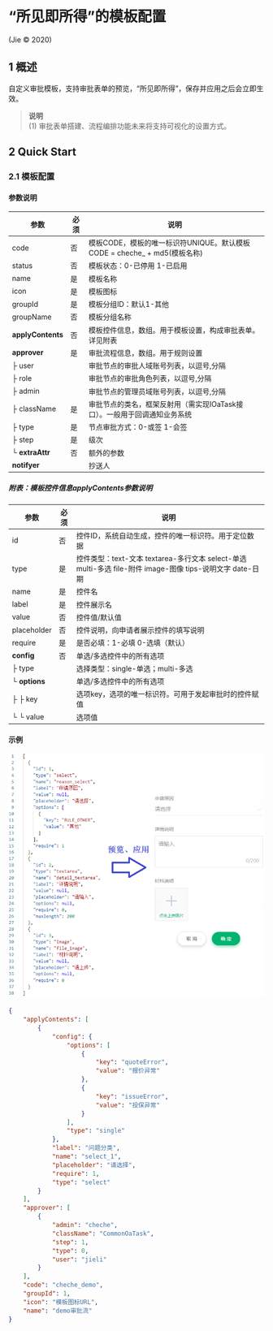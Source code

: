 # “所见即所得”的模板配置
(Jie © 2020)
## 1 概述
自定义审批模板，支持审批表单的预览，“所见即所得”，保存并应用之后会立即生效。
>**说明**<br />
>(1) 审批表单搭建、流程编排功能未来将支持可视化的设置方式。

## 2 Quick Start
### 2.1 模板配置
#### 参数说明
参数 | 必须 | 说明
---|---|---
code | 否 | 模板CODE，模板的唯一标识符UNIQUE。默认模板CODE = cheche_ + md5(模板名称)
status | 否 | 模板状态：0-已停用 1-已启用
name | 是 | 模板名称
icon | 是 | 模板图标
groupId | 是 | 模板分组ID：默认1-其他
groupName | 否 | 模板分组名称
**applyContents** | 否 | 模板控件信息，数组。用于模板设置，构成审批表单。详见附表
**approver** | 是 | 审批流程信息，数组。用于规则设置
├ user |  | 审批节点的审批人域账号列表，以逗号,分隔
├ role |  | 审批节点的审批角色列表，以逗号,分隔
├ admin |  | 审批节点的管理员域账号列表，以逗号,分隔
├ className | 是 | 审批节点的类名，框架反射用（需实现IOaTask接口）。一般用于回调通知业务系统
├ type | 是 | 节点审批方式：0-或签 1-会签
├ step | 是 | 级次
└ **extraAttr** | 否 | 额外的参数
**notifyer** |  | 抄送人

##### 附表：模板控件信息applyContents参数说明
参数 | 必须 | 说明
---|---|---
id | 否 | 控件ID，系统自动生成，控件的唯一标识符。用于定位数据
type | 是 | 控件类型：text-文本 textarea-多行文本 select-单选 multi-多选 file-附件 image-图像 tips-说明文字 date-日期
name | 是 | 控件名
label | 是 | 控件展示名
value | 否 | 控件值/默认值
placeholder | 否 | 控件说明，向申请者展示控件的填写说明
require | 是 | 是否必填：1-必填 0-选填（默认）
**config** | 否 | 单选/多选控件中的所有选项
├ type |  | 选择类型：single-单选；multi-多选
└ **options** |  | 单选/多选控件中的所有选项
├ ├ key |  | 选项key，选项的唯一标识符。可用于发起审批时的控件赋值
└ └ value |  | 选项值

#### 示例
![“所见即所得”的页面模板配置](/dev-book/uml/ApprovalTemplate.png)

```Json
{
    "applyContents": [
        {
            "config": {
                "options": [
                    {
                        "key": "quoteError",
                        "value": "报价异常"
                    },
                    {
                        "key": "issueError",
                        "value": "投保异常"
                    }
                ],
                "type": "single"
            },
            "label": "问题分类",
            "name": "select_1",
            "placeholder": "请选择",
            "require": 1,
            "type": "select"
        }
    ],
    "approver": [
        {
            "admin": "cheche",
            "className": "CommonOaTask",
            "step": 1,
            "type": 0,
            "user": "jieli"
        }
    ],
    "code": "cheche_demo",
    "groupId": 1,
    "icon": "模板图标URL",
    "name": "demo审批流"
}
```
